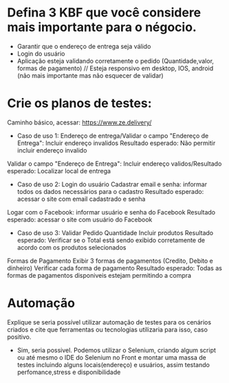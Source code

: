 # Defina 3 KBF que você considere mais importante para o négocio.
* Garantir que o endereço de entrega seja válido 
* Login do usuário 
* Aplicação esteja validando corretamente o pedido (Quantidade,valor, formas de pagamento)
// Esteja responsivo em  desktop, IOS, android (não mais importante mas não esquecer de validar)

# Crie os planos de testes:
Caminho básico, acessar: https://www.ze.delivery/

* Caso de uso 1: Endereço de entrega/Validar o campo "Endereço de Entrega": Incluir endereço invalidos
Resultado esperado: Não permitir incluir endereço invalido

Validar o campo "Endereço de Entrega": Incluir endereço validos/Resultado esperado: Localizar local de entrega

* Caso de uso 2: Login do usuário
Cadastrar email e senha: informar todos os dados necessários para o cadastro
Resultado esperado: acessar o site com email cadastrado e senha

Logar com o Facebook: informar usuário e senha do Facebook
Resultado esperado: acessar o site com usuário do Facebook

* Caso de uso 3: Validar Pedido
Quantidade
Incluir produtos
Resultado esperado: Verificar se o Total está sendo exibido corretamente de acordo com os produtos selecionados

Formas de Pagamento
Exibir 3 formas de pagamentos (Credito, Debito e dinheiro)
Verificar cada forma de pagamento
Resultado esperado: Todas as formas de pagamentos disponiveis estejam permitindo a compra

# Automação
Explique se seria possível utilizar automação de testes para os cenários criados e cite que ferramentas ou tecnologias utilizaria para isso, caso positivo.

* Sim, seria possivel. Podemos utilizar o Selenium, criando algum script ou até mesmo o IDE do Selenium no Front e montar uma massa de testes incluindo alguns locais(endereço) e usuários, assim testando perfomance,stress e disponibilidade
